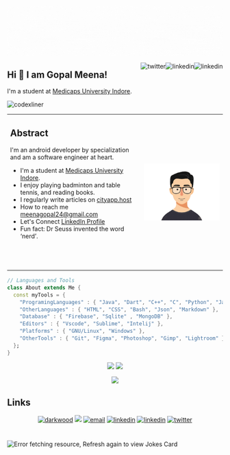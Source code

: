[![MasterHead ](https://github.com/CodexLiner/codexliner/blob/main/images/width%3D100.gif)](meenagopal24.me)

<div style="text-align: right"></div>
  <a href="https://www.linkedin.com/in/meenagopal24"><img align="right" src="https://img.icons8.com/color/32/000000/linkedin.png" alt="linkedin"/></a>
   <a href="https://www.instagram.com/in/meenagopal24"><img align="right" src="https://img.icons8.com/color/32/000000//instagram-new.png" alt="linkedin"/></a>
  <a href="https://twitter.com/meenagopal_24"><img align="right" src="https://img.icons8.com/color/32/000000/twitter-squared.png" alt="twitter"/></a>

## Hi 👋 I am Gopal Meena!

I'm a student at [Medicaps University Indore](https://www.medicaps.ac.in).

<p align="left"> <img src="https://komarev.com/ghpvc/?username=codexliner&label=Profile%20views&color=0e75b6&style=flat" alt="codexliner" /> </p>
<table>
    <tbody border="0" cellspacing="0" cellpadding="0">
        <tr  style="width:70%">
           <td rowspan=6>
              
## Abstract
I'm an android developer by specialization and am a software engineer at heart.
- I'm a student at [Medicaps University Indore](https://www.medicaps.ac.in).
- I enjoy playing badminton and table tennis, and reading books. <img width="0%" align="right" alt="Github Image" src="https://t3.ftcdn.net/jpg/03/76/74/78/360_F_376747823_L8il80K6c2CM1lnPYJhhJZQNl6ynX1yj.jpg" />
- I regularly write articles on [cityapp.host](cityapp.host)
- How to reach me meenagopal24@gmail.com
- Let's Connect [LinkedIn Profile](https://www.linkedin.com/in/meenagopal24/)
- Fun fact: Dr Seuss invented the word ‘nerd’.
          </td>
        </tr>
        <tr>
            <td width="38%"> <img align="right" alt="Github Image" src="https://github.com/CodexLiner/codexliner/blob/main/images/me-unscreen.gif" /></td>
        </tr>
    </tbody>
</table>

<!-- <h3 align="left">Connect with me:</h3>
<p align="left">
<a href="https://www.linkedin.com/in/meenagopal24/" target="blank"><img align="center" src="https://cdn.jsdelivr.net/npm/simple-icons@3.0.1/icons/linkedin.svg" alt="meenagopa24" height="30" width="40" /></a>
<a href="https://fb.com/meenagopal24" target="blank"><img align="center" src="https://cdn.jsdelivr.net/npm/simple-icons@3.0.1/icons/facebook.svg" alt="meenagopal24" height="30" width="40" /></a>
<a href="https://instagram.com/meenagopal24" target="blank"><img align="center" src="https://cdn.jsdelivr.net/npm/simple-icons@3.0.1/icons/instagram.svg" alt="meenagopal24" height="30" width="40" /></a>
</p> -->

```dart
// Languages and Tools
class About extends Me {
  const myTools = {
    "ProgramingLanguages" : { "Java", "Dart", "C++", "C", "Python", "Javascript" },
    "OtherLanguages" : { "HTML", "CSS", "Bash", "Json", "Markdown" },
    "Database" : { "Firebase", "Sqlite" , "MongoDB" },
    "Editors" : { "Vscode", "Sublime", "Intelij" },
    "Platforms" : { "GNU/Linux", "Windows" },
    "OtherTools" : { "Git", "Figma", "Photoshop", "Gimp", "Lightroom" }
  };
}
```

<p align = "center">
  <img src = "https://github-readme-stats.vercel.app/api?username=codexliner&show_icons=true&theme=bear&hide_border=fals" width = 400>
  <img src = "https://github-readme-streak-stats.herokuapp.com?user=codexliner&theme=bear&hide_border=false" width = 400>
</p>
<!-- <hr></hr> -->
<div align="center" width="50">
<img src=https://i.ibb.co/y5L7gMZ/dino-rounded-1.gif" width="75%"/><br>
<!-- <img src="https://github.com/SP-XD/SP-XD/blob/main/images/this_page_is.gif?raw=true"  width="40%"/> -->
</div>

## Links

<p align="center">
  <a href="https://meenagopal24.me/blogs"><img src="https://img.icons8.com/fluent/32/000000/domain.png" alt="darkwood"/></a>
  <a href= "https://dev.to/mg24"><img src="https://img.icons8.com/windows/32/000000/dev.png"/></a>
  <a href="mailto:meenagopal24@gmail.com"><img src="https://img.icons8.com/color/32/000000/gmail.png" alt="email"/></a>
  <a href="https://www.linkedin.com/in/meenagopal24"><img src="https://img.icons8.com/color/32/000000/linkedin.png" alt="linkedin"/></a>
   <a href="https://www.instagram.com/meenagopal24"><img src="https://img.icons8.com/color/32/000000//instagram-new.png" alt="linkedin"/></a>
  <a href="https://twitter.com/meenagopal_24"><img src="https://img.icons8.com/color/32/000000/twitter-squared.png" alt="twitter"/></a>
</p>

#

<img src="https://readme-jokes.vercel.app/api?hideBorder=false&theme=vue-dark&qColor=#ffffff&aColor=#ffffff" alt="Error fetching resource, Refresh again to view Jokes Card"  width = '11000' />



